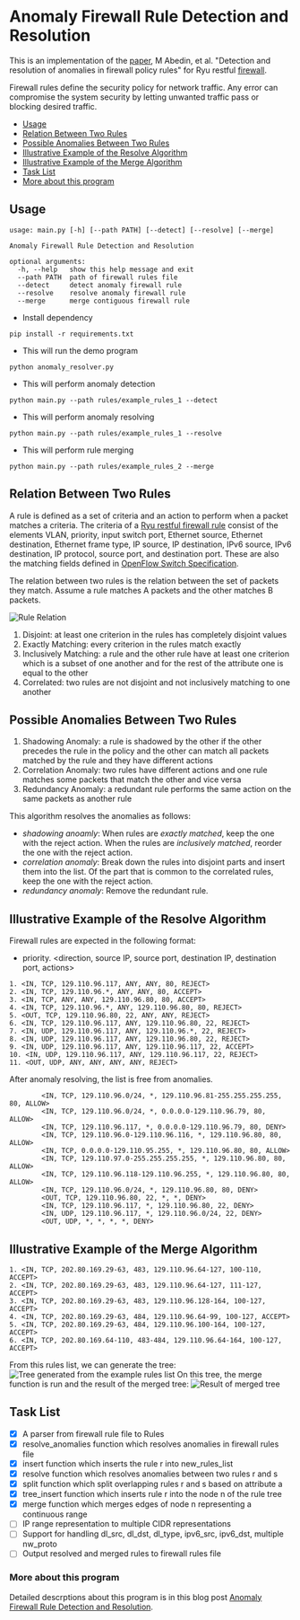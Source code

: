 # Anomaly Firewall Rule Detection and Resolution
This is an implementation of the [paper](https://link.springer.com/chapter/10.1007/11805588_2), M Abedin, et al. "Detection and resolution of anomalies in firewall policy rules" for Ryu restful [firewall](https://osrg.github.io/ryu-book/en/html/rest_firewall.html#id10).

Firewall rules define the security policy for network traffic. Any error can compromise the system security by letting unwanted traffic pass or blocking desired traffic.

- [Usage](#usage)
- [Relation Between Two Rules](#relation-between-two-rules)
- [Possible Anomalies Between Two Rules](#possible-anomalies-between-two-rules)
- [Illustrative Example of the Resolve Algorithm](#illustrative-example-of-the-resolve-algorithm)
- [Illustrative Example of the Merge Algorithm](#illustrative-example-of-the-merge-algorithm)
- [Task List](#task-list)
- [More about this program](#more-about-this-program)

## Usage
```
usage: main.py [-h] [--path PATH] [--detect] [--resolve] [--merge]

Anomaly Firewall Rule Detection and Resolution

optional arguments:
  -h, --help   show this help message and exit
  --path PATH  path of firewall rules file
  --detect     detect anomaly firewall rule
  --resolve    resolve anomaly firewall rule
  --merge      merge contiguous firewall rule
```
- Install dependency
```
pip install -r requirements.txt
```
- This will run the demo program
```
python anomaly_resolver.py
```
- This will perform anomaly detection
```
python main.py --path rules/example_rules_1 --detect
```
- This will perform anomaly resolving
```
python main.py --path rules/example_rules_1 --resolve
```
- This will perform rule merging
```
python main.py --path rules/example_rules_2 --merge
```

## Relation Between Two Rules

A rule is defined as a set of criteria and an action to perform when a packet matches a criteria. The criteria of a [Ryu restful firewall rule]((https://osrg.github.io/ryu-book/en/html/rest_firewall.html#id10)) consist of the elements VLAN, priority, input switch port, Ethernet source, Ethernet destination, Ethernet frame type, IP source, IP destination, IPv6 source, IPv6 destination, IP protocol, source port, and destination port. These are also the matching fields defined in [OpenFlow Switch Specification](https://www.opennetworking.org/wp-content/uploads/2014/10/openflow-spec-v1.3.0.pdf).

The relation between two rules is the relation between the set of packets they match. Assume a rule matches A packets and the other matches B packets.

![Rule Relation](https://raw.githubusercontent.com/ernie55ernie/Anomaly-Firewall-Rule-Detection-And-Resolution/master/img/rule_relation.png)

1. Disjoint: at least one criterion in the rules has completely disjoint values
2. Exactly Matching: every criterion in the rules match exactly
3. Inclusively Matching: a rule and the other rule have at least one criterion which is a subset of one another and for the rest of the attribute one is equal to the other
4. Correlated: two rules are not disjoint and not inclusively matching to one another

## Possible Anomalies Between Two Rules

1. Shadowing Anomaly: a rule is shadowed by the other if the other precedes the rule in the policy and the other can match all packets matched by the rule and they have different actions
2. Correlation Anomaly: two rules have different actions and one rule matches some packets that match the other and vice versa
3. Redundancy Anomaly: a redundant rule performs the same action on the same packets as another rule

This algorithm resolves the anomalies as follows:
- *shadowing anoamly*: When rules are *exactly matched*, keep the one with the reject action. When the rules are *inclusively matched*, reorder the one with the reject action.
- *correlation anomaly*: Break down the rules into disjoint parts and insert them into the list. Of the part that is common to the correlated rules, keep the one with the reject action.
- *redundancy anomaly*: Remove the redundant rule.

## Illustrative Example of the Resolve Algorithm

Firewall rules are expected in the following format: 
- priority. <direction, source IP, source port, destination IP, destination port, actions>
```
1. <IN, TCP, 129.110.96.117, ANY, ANY, 80, REJECT>
2. <IN, TCP, 129.110.96.*, ANY, ANY, 80, ACCEPT>
3. <IN, TCP, ANY, ANY, 129.110.96.80, 80, ACCEPT>
4. <IN, TCP, 129.110.96.*, ANY, 129.110.96.80, 80, REJECT>
5. <OUT, TCP, 129.110.96.80, 22, ANY, ANY, REJECT>
6. <IN, TCP, 129.110.96.117, ANY, 129.110.96.80, 22, REJECT>
7. <IN, UDP, 129.110.96.117, ANY, 129.110.96.*, 22, REJECT>
8. <IN, UDP, 129.110.96.117, ANY, 129.110.96.80, 22, REJECT>
9. <IN, UDP, 129.110.96.117, ANY, 129.110.96.117, 22, ACCEPT>
10. <IN, UDP, 129.110.96.117, ANY, 129.110.96.117, 22, REJECT>
11. <OUT, UDP, ANY, ANY, ANY, ANY, REJECT>
```
After anomaly resolving, the list is free from anomalies.
```
        <IN, TCP, 129.110.96.0/24, *, 129.110.96.81-255.255.255.255, 80, ALLOW>
        <IN, TCP, 129.110.96.0/24, *, 0.0.0.0-129.110.96.79, 80, ALLOW>
        <IN, TCP, 129.110.96.117, *, 0.0.0.0-129.110.96.79, 80, DENY>
        <IN, TCP, 129.110.96.0-129.110.96.116, *, 129.110.96.80, 80, ALLOW>
        <IN, TCP, 0.0.0.0-129.110.95.255, *, 129.110.96.80, 80, ALLOW>
        <IN, TCP, 129.110.97.0-255.255.255.255, *, 129.110.96.80, 80, ALLOW>
        <IN, TCP, 129.110.96.118-129.110.96.255, *, 129.110.96.80, 80, ALLOW>
        <IN, TCP, 129.110.96.0/24, *, 129.110.96.80, 80, DENY>
        <OUT, TCP, 129.110.96.80, 22, *, *, DENY>
        <IN, TCP, 129.110.96.117, *, 129.110.96.80, 22, DENY>
        <IN, UDP, 129.110.96.117, *, 129.110.96.0/24, 22, DENY>
        <OUT, UDP, *, *, *, *, DENY>
```

## Illustrative Example of the Merge Algorithm
```
1. <IN, TCP, 202.80.169.29-63, 483, 129.110.96.64-127, 100-110, ACCEPT>
2. <IN, TCP, 202.80.169.29-63, 483, 129.110.96.64-127, 111-127, ACCEPT>
3. <IN, TCP, 202.80.169.29-63, 483, 129.110.96.128-164, 100-127, ACCEPT>
4. <IN, TCP, 202.80.169.29-63, 484, 129.110.96.64-99, 100-127, ACCEPT>
5. <IN, TCP, 202.80.169.29-63, 484, 129.110.96.100-164, 100-127, ACCEPT>
6. <IN, TCP, 202.80.169.64-110, 483-484, 129.110.96.64-164, 100-127, ACCEPT>
```
From this rules list, we can generate the tree:
![Tree generated from the example rules list](https://raw.githubusercontent.com/ernie55ernie/Anomaly-Firewall-Rule-Detection-And-Resolution/master/img/firewall_rule_tree.png)
On this tree, the merge function is run and the result of the merged tree:
![Result of merged tree](https://raw.githubusercontent.com/ernie55ernie/Anomaly-Firewall-Rule-Detection-And-Resolution/master/img/merged_tree.png)

## Task List
- [x] A parser from firewall rule file to Rules
- [x] resolve_anomalies function which resolves anomalies in firewall rules file
- [x] insert function which inserts the rule r into new_rules_list
- [x] resolve function which resolves anomalies between two rules r and s
- [x] split function which split overlapping rules r and s based on attribute a
- [x] tree_insert function which inserts rule r into the node n of the rule tree
- [x] merge function which merges edges of node n representing a continuous range
- [ ] IP range representation to multiple CIDR representations
- [ ] Support for handling dl_src, dl_dst, dl_type, ipv6_src, ipv6_dst, multiple nw_proto
- [ ] Output resolved and merged rules to firewall rules file

### More about this program
Detailed descrptions about this program is in this blog post [Anomaly Firewall Rule Detection and Resolution](https://ernie55ernie.github.io/python/2019/06/09/anomaly-firewall-rule-detection-and-resolution.html).